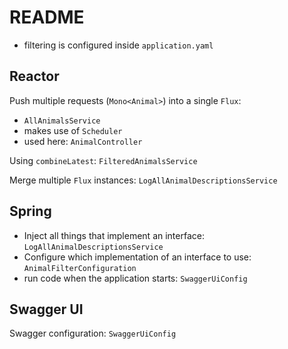 README
======

- filtering is configured inside `application.yaml`

Reactor
-------

Push multiple requests (`Mono<Animal>`) into a single `Flux`: 
- `AllAnimalsService`
- makes use of `Scheduler`
- used here: `AnimalController`

Using `combineLatest`: `FilteredAnimalsService`  

Merge multiple `Flux` instances: `LogAllAnimalDescriptionsService`  

Spring
------

- Inject all things that implement an interface:  `LogAllAnimalDescriptionsService`  
- Configure which implementation of an interface to use: `AnimalFilterConfiguration`  
- run code when the application starts: `SwaggerUiConfig`

Swagger UI
----------

Swagger configuration: `SwaggerUiConfig`  
